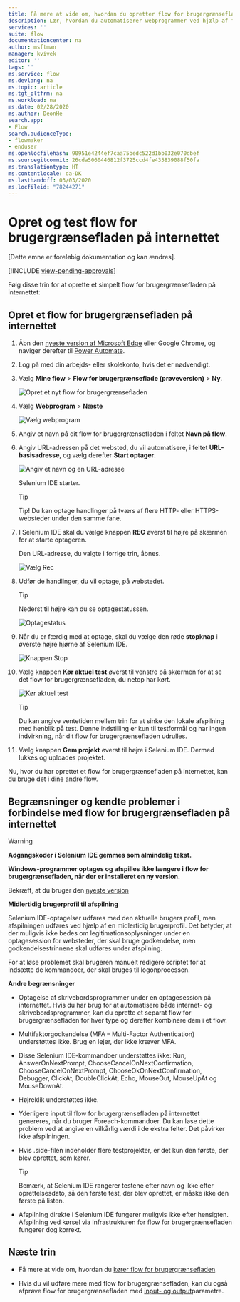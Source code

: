 ```yaml
---
title: Få mere at vide om, hvordan du opretter flow for brugergrænsefladen for websteder | Microsoft Docs
description: Lær, hvordan du automatiserer webprogrammer ved hjælp af flow for brugergrænsefladen.
services: ''
suite: flow
documentationcenter: na
author: msftman
manager: kvivek
editor: ''
tags: ''
ms.service: flow
ms.devlang: na
ms.topic: article
ms.tgt_pltfrm: na
ms.workload: na
ms.date: 02/28/2020
ms.author: DeonHe
search.app:
- Flow
search.audienceType:
- flowmaker
- enduser
ms.openlocfilehash: 90951e4244ef7caa75bedc522d1bb032e070dbef
ms.sourcegitcommit: 26cda5060446812f3725ccd4fe435839088f50fa
ms.translationtype: HT
ms.contentlocale: da-DK
ms.lasthandoff: 03/03/2020
ms.locfileid: "78244271"
---
```

# <a name="create-and-test-your-web-ui-flows"></a>Opret og test flow for brugergrænsefladen på internettet

[Dette emne er foreløbig dokumentation og kan ændres].

[!INCLUDE [view-pending-approvals](../includes/cc-rebrand.md)]

Følg disse trin for at oprette et simpelt flow for brugergrænsefladen på internettet:

## <a name="create-a-web-ui-flow"></a>Opret et flow for brugergrænsefladen på internettet

1. Åbn den [nyeste version af Microsoft Edge](https://www.microsoftedgeinsider.com/) eller Google Chrome, og naviger derefter til [Power Automate](https://flow.microsoft.com/).

1. Log på med din arbejds- eller skolekonto, hvis det er nødvendigt.

1. Vælg **Mine flow** > **Flow for brugergrænseflade (prøveversion)**  > **Ny**.

   ![Opret et nyt flow for brugergrænsefladen](../media/create-windows-ui-flow/create-new.png "Opret et nyt flow for brugergrænsefladen")

1. Vælg **Webprogram** > **Næste**
    
   ![Vælg webprogram](../media/create-web-ui-flow/select-web-app.png "Vælg webprogram")

1. Angiv et navn på dit flow for brugergrænsefladen i feltet **Navn på flow**.

1. Angiv URL-adressen på det websted, du vil automatisere, i feltet **URL-basisadresse**, og vælg derefter **Start optager**.

   ![Angiv et navn og en URL-adresse](../media/create-web-ui-flow/give-a-name.png "Angiv et navn og en URL-adresse") 

   Selenium IDE starter.

   >[!TIP] 
   >Tip! Du kan optage handlinger på tværs af flere HTTP- eller HTTPS-websteder under den samme fane.  

1. I Selenium IDE skal du vælge knappen **REC** øverst til højre på skærmen for at starte optageren.

   Den URL-adresse, du valgte i forrige trin, åbnes.

   ![Vælg Rec](../media/create-web-ui-flow/select-rec.png "Vælg Rec")

1.  Udfør de handlinger, du vil optage, på webstedet. 
    
    >[!TIP]
    >Nederst til højre kan du se optagestatussen.

    ![Optagestatus](../media/create-web-ui-flow/recording-status.png "Optagestatus")

1.  Når du er færdig med at optage, skal du vælge den røde **stopknap** i øverste højre hjørne af Selenium IDE.

    ![Knappen Stop](../media/create-web-ui-flow/stop-button.png "Knappen Stop" )

1. Vælg knappen **Kør aktuel test** øverst til venstre på skærmen for at se det flow for brugergrænsefladen, du netop har kørt.

    ![Kør aktuel test](../media/create-web-ui-flow/run-test.png "Kør aktuel test")

   >[!TIP]
   >Du kan angive ventetiden mellem trin for at sinke den lokale afspilning med henblik på test. Denne indstilling er kun til testformål og har ingen indvirkning, når dit flow for brugergrænsefladen udrulles.  
  
1. Vælg knappen **Gem projekt** øverst til højre i Selenium IDE. Dermed lukkes og uploades projektet.

Nu, hvor du har oprettet et flow for brugergrænsefladen på internettet, kan du bruge det i dine andre flow.

## <a name="limitations-and-known-issues-for-web-ui-flows"></a>Begrænsninger og kendte problemer i forbindelse med flow for brugergrænsefladen på internettet

>[!WARNING]
>**Adgangskoder i Selenium IDE gemmes som almindelig tekst.**  


**Windows-programmer optages og afspilles ikke længere i flow for brugergrænsefladen, når der er installeret en ny version.**

Bekræft, at du bruger den [nyeste version](https://go.microsoft.com/fwlink/?linkid=2102613&clcid=0x409)

**Midlertidig brugerprofil til afspilning**

Selenium IDE-optagelser udføres med den aktuelle brugers profil, men afspilningen udføres ved hjælp af en midlertidig brugerprofil. Det betyder, at der muligvis ikke bedes om legitimationsoplysninger under en optagesession for websteder, der skal bruge godkendelse, men godkendelsestrinnene skal udføres under afspilning. 

For at løse problemet skal brugeren manuelt redigere scriptet for at indsætte de kommandoer, der skal bruges til logonprocessen.

**Andre begrænsninger**

-   Optagelse af skrivebordsprogrammer under en optagesession på internettet. Hvis du har brug for at automatisere både internet- og skrivebordsprogrammer, kan du oprette et separat flow for brugergrænsefladen for hver type og derefter kombinere dem i et flow.

-   Multifaktorgodkendelse (MFA – Multi-Factor Authentication) understøttes ikke. Brug en lejer, der ikke kræver MFA.

-   Disse Selenium IDE-kommandoer understøttes ikke: Run, AnswerOnNextPrompt, ChooseCancelOnNextConfirmation, ChooseCancelOnNextPrompt, ChooseOkOnNextConfirmation, Debugger, ClickAt, DoubleClickAt, Echo, MouseOut, MouseUpAt og MouseDownAt.

-   Højreklik understøttes ikke. 

-   Yderligere input til flow for brugergrænsefladen på internettet genereres, når du bruger Foreach-kommandoer. Du kan løse dette problem ved at angive en vilkårlig værdi i de ekstra felter. Det påvirker ikke afspilningen.

-   Hvis .side-filen indeholder flere testprojekter, er det kun den første, der blev oprettet, som kører. 

     >[!TIP]
     >Bemærk, at Selenium IDE rangerer testene efter navn og ikke efter oprettelsesdato, så den første test, der blev oprettet, er måske ikke den første på listen.

-   Afspilning direkte i Selenium IDE fungerer muligvis ikke efter hensigten. Afspilning ved kørsel via infrastrukturen for flow for brugergrænsefladen fungerer dog korrekt.

## <a name="next-steps"></a>Næste trin

- Få mere at vide om, hvordan du [kører flow for brugergrænsefladen](run-ui-flow.md).

- Hvis du vil udføre mere med flow for brugergrænsefladen, kan du også afprøve flow for brugergrænsefladen med [input- og output](inputs-outputs-web.md)parametre.

 
